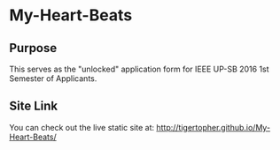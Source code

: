 # My-Heart-Beats

## Purpose
This serves as the "unlocked" application form for IEEE UP-SB 2016 1st Semester of Applicants.

## Site Link
You can check out the live static site at:
http://tigertopher.github.io/My-Heart-Beats/

